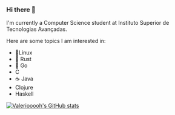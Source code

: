 ### Hi there 👋

I'm currently a Computer Science student at Instituto Superior de Tecnologias Avançadas.

Here are some topics I am interested in:

- 🐧Linux
- 🦀 Rust
- 🐹 Go
- C
- ☕ Java
- Clojure
- Haskell


[![Valeriooooh's GitHub stats](https://github-readme-stats.vercel.app/api?username=Valeriooooh&theme=dark&show_icons=true)](https://github.com/anuraghazra/github-readme-stats)
